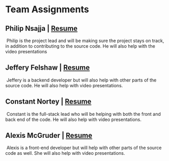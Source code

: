 # Team Assignments

## Philip Nsajja | [Resume](https://github.com/Chewwi7/Intro-to-Software-Engineering-Project/blob/main/Project%20Planning/TeamResumes/PhilipNsajjaResume.md)

​	Philip is the project lead and will be making sure the project stays on track, in addition to contributing to the source code. He will also help with the video presentations

## Jeffery Felshaw | [Resume](https://github.com/Chewwi7/Intro-to-Software-Engineering-Project/blob/main/Project%20Planning/TeamResumes/JefferyFelshawResume.md)

​	Jeffery is a backend developer but will also help with other parts of the source code. He will also help with video presentations.

## Constant Nortey | [Resume](https://github.com/Chewwi7/Intro-to-Software-Engineering-Project/blob/main/Project%20Planning/TeamResumes/ConstantNorteyResume.md)

​	Constant is the full-stack lead who will be helping with both the front and back end of the code. He will also help with video presentations.

## Alexis McGruder | [Resume](https://github.com/Chewwi7/Intro-to-Software-Engineering-Project/blob/main/Project%20Planning/TeamResumes/AlexisMcGruderResume.md)

​	Alexis is a front-end developer but will help with other parts of the source code as well. She will also help with video presentations.

​	

